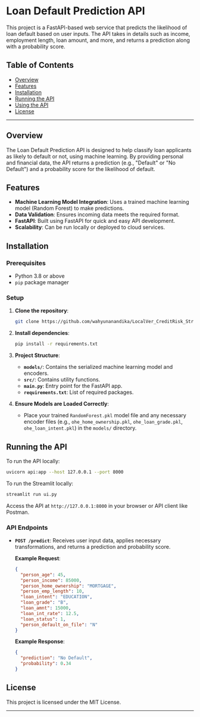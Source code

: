 
# Loan Default Prediction API

This project is a FastAPI-based web service that predicts the likelihood of loan default based on user inputs. The API takes in details such as income, employment length, loan amount, and more, and returns a prediction along with a probability score.

## Table of Contents

- [Overview](#overview)
- [Features](#features)
- [Installation](#installation)
- [Running the API](#running-the-api)
- [Using the API](#using-the-api)
- [License](#license)

---

## Overview

The Loan Default Prediction API is designed to help classify loan applicants as likely to default or not, using machine learning. By providing personal and financial data, the API returns a prediction (e.g., "Default" or "No Default") and a probability score for the likelihood of default.

## Features

- **Machine Learning Model Integration**: Uses a trained machine learning model (Random Forest) to make predictions.
- **Data Validation**: Ensures incoming data meets the required format.
- **FastAPI**: Built using FastAPI for quick and easy API development.
- **Scalability**: Can be run locally or deployed to cloud services.

## Installation

### Prerequisites

- Python 3.8 or above
- `pip` package manager

### Setup

1. **Clone the repository**:
   ```bash
   git clone https://github.com/wahyunanandika/LocalVer_CreditRisk_Streamlit.git
   ```

2. **Install dependencies**:
   ```bash
   pip install -r requirements.txt
   ```

3. **Project Structure**:

   - **`models/`**: Contains the serialized machine learning model and encoders.
   - **`src/`**: Contains utility functions.
   - **`main.py`**: Entry point for the FastAPI app.
   - **`requirements.txt`**: List of required packages.

4. **Ensure Models are Loaded Correctly**:
   - Place your trained `RandomForest.pkl` model file and any necessary encoder files (e.g., `ohe_home_ownership.pkl`, `ohe_loan_grade.pkl`, `ohe_loan_intent.pkl`) in the `models/` directory.

## Running the API

To run the API locally:

```bash
uvicorn api:app --host 127.0.0.1 --port 8000
```
To run the Streamlit locally:
```bash
streamlit run ui.py
```

Access the API at `http://127.0.0.1:8000` in your browser or API client like Postman.

### API Endpoints

- **`POST /predict`**: Receives user input data, applies necessary transformations, and returns a prediction and probability score.

  **Example Request**:
  ```json
  {
    "person_age": 45,
    "person_income": 85000,
    "person_home_ownership": "MORTGAGE",
    "person_emp_length": 10,
    "loan_intent": "EDUCATION",
    "loan_grade": "B",
    "loan_amnt": 15000,
    "loan_int_rate": 12.5,
    "loan_status": 1,
    "person_default_on_file": "N"
  }
  ```

  **Example Response**:
  ```json
  {
    "prediction": "No Default",
    "probability": 0.34
  }
  ```

## License

This project is licensed under the MIT License.

---
